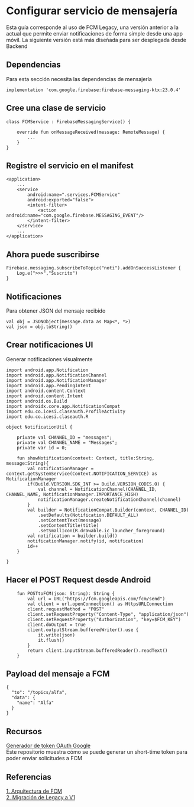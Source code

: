 # Configurar servicio de mensajería 
Esta guía corresponde al uso de FCM Legacy, una versión anterior a la actual que permite enviar notificaciones de forma simple desde una app móvil. La siguiente versión está más diseñada para ser desplegada desde Backend

## Dependencias

Para esta sección necesita las dependencias de mensajería
```
implementation 'com.google.firebase:firebase-messaging-ktx:23.0.4'
```

## Cree una clase de servicio
```
class FCMService : FirebaseMessagingService() {

    override fun onMessageReceived(message: RemoteMessage) {
        ...
    }
}
```

## Registre el servicio en el manifest
```
<application>
    ...
    <service
        android:name=".services.FCMService"
        android:exported="false">
        <intent-filter>
            <action android:name="com.google.firebase.MESSAGING_EVENT"/>
        </intent-filter>
    </service>
    ...
</application>
```


## Ahora puede suscribirse
```
Firebase.messaging.subscribeToTopic("noti").addOnSuccessListener {
    Log.e(">>>","Suscrito")
}
```

## Notificaciones
Para obtener JSON del mensaje recibido
```
val obj = JSONObject(message.data as Map<*, *>)
val json = obj.toString()
```

## Crear notificaciones UI
Generar notificaciones visualmente
```
import android.app.Notification
import android.app.NotificationChannel
import android.app.NotificationManager
import android.app.PendingIntent
import android.content.Context
import android.content.Intent
import android.os.Build
import androidx.core.app.NotificationCompat
import edu.co.icesi.claseauth.ProfileActivity
import edu.co.icesi.claseauth.R

object NotificationUtil {

    private val CHANNEL_ID = "messages";
    private val CHANNEL_NAME = "Messages";
    private var id = 0;

    fun showNotification(context: Context, title:String, message:String){
        val notificationManager = context.getSystemService(Context.NOTIFICATION_SERVICE) as NotificationManager
        if(Build.VERSION.SDK_INT >= Build.VERSION_CODES.O) {
            val channel = NotificationChannel(CHANNEL_ID, CHANNEL_NAME, NotificationManager.IMPORTANCE_HIGH)
            notificationManager.createNotificationChannel(channel)
        }
        val builder = NotificationCompat.Builder(context, CHANNEL_ID)
            .setDefaults(Notification.DEFAULT_ALL)
            .setContentText(message)
            .setContentTitle(title)
            .setSmallIcon(R.drawable.ic_launcher_foreground)
        val notification = builder.build()
        notificationManager.notify(id, notification)
        id++
    }

}
```

## Hacer el POST Request desde Android

```
    fun POSTtoFCM(json: String): String {
        val url = URL("https://fcm.googleapis.com/fcm/send")
        val client = url.openConnection() as HttpsURLConnection
        client.requestMethod = "POST"
        client.setRequestProperty("Content-Type", "application/json")
        client.setRequestProperty("Authorization", "key=$FCM_KEY")
        client.doOutput = true
        client.outputStream.bufferedWriter().use {
            it.write(json)
            it.flush()
        }
        return client.inputStream.bufferedReader().readText()
    }
```

## Payload del mensaje a FCM
```
{
  "to": "/topics/alfa",
  "data": {
    "name": "Alfa"
  }
}
```


## Recursos
[Generador de token OAuth Google](https://github.com/Domiciano/GoogleOAuthTokenGen) <br>
Este repositorio muestra cómo se puede generar un short-time token para poder enviar solicitudes a FCM


## Referencias
[1. Arquitectura de FCM](https://firebase.google.com/docs/cloud-messaging/fcm-architecture?hl=es-) <br>
[2. Migración de Legacy a V1](https://firebase.google.com/docs/cloud-messaging/migrate-v1)
